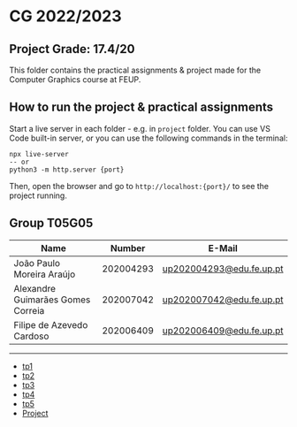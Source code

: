 # CG 2022/2023

## Project Grade: 17.4/20

This folder contains the practical assignments & project made for the Computer Graphics course at FEUP.

## How to run the project & practical assignments

Start a live server in each folder - e.g. in `project` folder. You can use VS Code built-in server, or you can use the following commands in the terminal:

```shell
npx live-server
-- or
python3 -m http.server {port}
```

Then, open the browser and go to `http://localhost:{port}/` to see the project running.

## Group T05G05
| Name             | Number    | E-Mail             |
| ---------------- | --------- | ------------------ |
| João Paulo Moreira Araújo         | 202004293 | up202004293@edu.fe.up.pt                |
| Alexandre Guimarães Gomes Correia          | 202007042 | up202007042@edu.fe.up.pt                |
| Filipe de Azevedo Cardoso         | 202006409 | up202006409@edu.fe.up.pt                |

----

- [tp1](tp1/README.md)
- [tp2](tp2/README.md)
- [tp3](tp3/README.md)
- [tp4](tp4/README.md)
- [tp5](tp5/README.md)
- [Project](proj/README.md)
